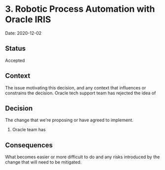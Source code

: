 # 3. Robotic Process Automation with Oracle IRIS

Date: 2020-12-02

## Status

Accepted

## Context

The issue motivating this decision, and any context that influences or constrains the decision.
Oracle tech support team has rejected the idea of  

## Decision

The change that we're proposing or have agreed to implement.
1. Oracle team has 

## Consequences

What becomes easier or more difficult to do and any risks introduced by the change that will need to be mitigated.
